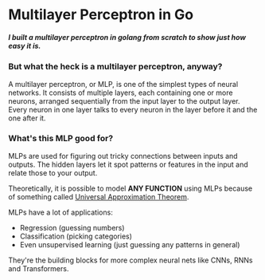 # Multilayer Perceptron in Go
##### I built a multilayer perceptron in golang from scratch to show just how easy it is.

### But what the heck is a multilayer perceptron, anyway?

A multilayer perceptron, or MLP, is one of the simplest types of neural networks. It consists of multiple layers, each containing one or more neurons, arranged sequentially from the input layer to the output layer. Every neuron in one layer talks to every neuron in the layer before it and the one after it.

### What's this MLP good for?

MLPs are used for figuring out tricky connections between inputs and outputs. The hidden layers let it spot patterns or features in the input and relate those to your output.

Theoretically, it is possible to model **ANY FUNCTION** using MLPs because of something called [Universal Approximation Theorem](https://en.wikipedia.org/wiki/Universal_approximation_theorem).

MLPs have a lot of applications:

- Regression (guessing numbers)
- Classification (picking categories)
- Even unsupervised learning (just guessing any patterns in general)

They're the building blocks for more complex neural nets like CNNs, RNNs and Transformers.